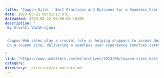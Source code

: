 ```yaml
---
title: "Coupon Sites - Best Practices and Outcomes for a Seamless User Experience"
date: 2023-08-21 08:51:13 UTC
dateadded: 2023-08-22 00:00:08 +0100
description: "
 By Srushti Vachhrajani 


 Coupon Web sites play a crucial role in helping shoppers to access deals on products and save cash. With the global digital-coupon market forecast to close out 2023 with a cool $29.7 billion in value, the competition is fierce. But, with countless coupon Web sites vying for consumers’ attention, it is essential that site owners prioritize creating a seamless user experience that goes beyond simply offering discounts. A well-designed, user-friendly coupon site would not only attract more visitors but also keep them more engaged, encourage repeat visits, and cultivate a loyal base of users who would spread the word and help you build your brand. 
 On a coupon site, delivering a seamless user experience involves careful consideration of various factors, including intuitive navigation, the clear presentation of offers, and effortless redemption processes. This requires our understanding user preferences, technological advancements, and industry trends. Read More 

"
link: "https://www.uxmatters.com/mt/archives/2023/08/coupon-sites-best-practices-and-outcomes-for-a-seamless-user-experience.php"
category:
directory: _directory/ux-matters.md
---
```

